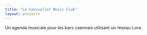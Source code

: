 ```yaml
---
title: "Le Convialist Music Club"
layout: projects
---
```


Un agenda musicale pour les bars caennais utilisant un réseau Lora.
